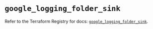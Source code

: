 # `google_logging_folder_sink`

Refer to the Terraform Registry for docs: [`google_logging_folder_sink`](https://registry.terraform.io/providers/hashicorp/google/6.26.0/docs/resources/logging_folder_sink).
